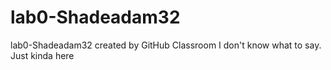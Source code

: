 # lab0-Shadeadam32
lab0-Shadeadam32 created by GitHub Classroom
I don't know what to say. Just kinda here
